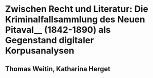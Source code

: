 # Zwischen Recht und Literatur: Die Kriminalfallsammlung des  __Neuen Pitaval____ (1842-1890) als Gegenstand digitaler Korpusanalysen
## Thomas Weitin, Katharina Herget


